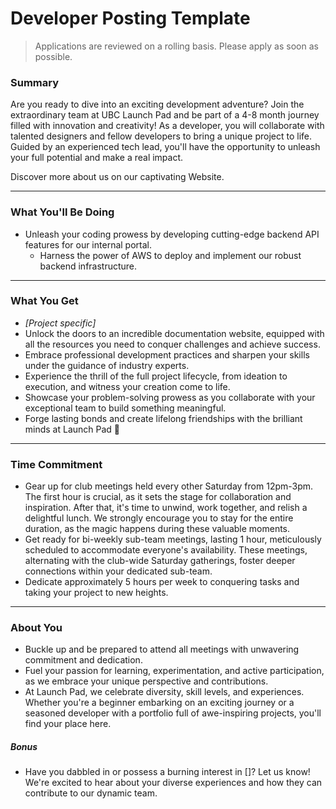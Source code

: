 # Developer Posting Template

> Applications are reviewed on a rolling basis. Please apply as soon as possible.

### Summary

Are you ready to dive into an exciting development adventure? Join the extraordinary team at UBC Launch Pad and be part of a 4-8 month journey filled with innovation and creativity! As a developer, you will collaborate with talented designers and fellow developers to bring a unique project to life. Guided by an experienced tech lead, you'll have the opportunity to unleash your full potential and make a real impact.

Discover more about us on our captivating Website.

---

### What You'll Be Doing

- Unleash your coding prowess by developing cutting-edge backend API features for our internal portal.
  - Harness the power of AWS to deploy and implement our robust backend infrastructure.

---

### What You Get

- _[Project specific]_
- Unlock the doors to an incredible documentation website, equipped with all the resources you need to conquer challenges and achieve success.
- Embrace professional development practices and sharpen your skills under the guidance of industry experts.
- Experience the thrill of the full project lifecycle, from ideation to execution, and witness your creation come to life.
- Showcase your problem-solving prowess as you collaborate with your exceptional team to build something meaningful.
- Forge lasting bonds and create lifelong friendships with the brilliant minds at Launch Pad 💫

---

### Time Commitment

- Gear up for club meetings held every other Saturday from 12pm-3pm. The first hour is crucial, as it sets the stage for collaboration and inspiration. After that, it's time to unwind, work together, and relish a delightful lunch. We strongly encourage you to stay for the entire duration, as the magic happens during these valuable moments.
- Get ready for bi-weekly sub-team meetings, lasting 1 hour, meticulously scheduled to accommodate everyone's availability. These meetings, alternating with the club-wide Saturday gatherings, foster deeper connections within your dedicated sub-team.
- Dedicate approximately 5 hours per week to conquering tasks and taking your project to new heights.

---

### About You

- Buckle up and be prepared to attend all meetings with unwavering commitment and dedication.
- Fuel your passion for learning, experimentation, and active participation, as we embrace your unique perspective and contributions.
- At Launch Pad, we celebrate diversity, skill levels, and experiences. Whether you're a beginner embarking on an exciting journey or a seasoned developer with a portfolio full of awe-inspiring projects, you'll find your place here.

##### Bonus

- Have you dabbled in or possess a burning interest in []? Let us know! We're excited to hear about your diverse experiences and how they can contribute to our dynamic team.
